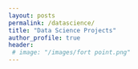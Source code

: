 ```yaml
---
layout: posts
permalink: /datascience/
title: "Data Science Projects"
author_profile: true
header:
 # image: "/images/fort point.png"
---
```



